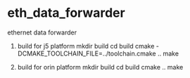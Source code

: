 # eth_data_forwarder
ethernet data forwarder

1. build for j5 platform
mkdir build
cd build
cmake -DCMAKE_TOOLCHAIN_FILE=../toolchain.cmake ..
make

2. build for orin platform
mkdir build
cd build
cmake ..
make